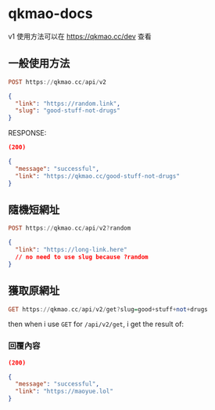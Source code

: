 # qkmao-docs
v1 使用方法可以在 <https://qkmao.cc/dev> 查看  
## 一般使用方法
```haskell
POST https://qkmao.cc/api/v2
```
```json
{
  "link": "https://random.link",
  "slug": "good-stuff-not-drugs"
}
```
RESPONSE:
```json
(200)

{
  "message": "successful",
  "link": "https://qkmao.cc/good-stuff-not-drugs"
}
```
## 隨機短網址
```haskell
POST https://qkmao.cc/api/v2?random
```
```json
{
  "link": "https://long-link.here"
  // no need to use slug because ?random
}
```
## 獲取原網址
```haskell
GET https://qkmao.cc/api/v2/get?slug=good+stuff+not+drugs
```
then when i use `GET` for `/api/v2/get`, i get the result of:
### 回覆內容
```json
(200)

{
  "message": "successful",
  "link": "https://maoyue.lol"
}
```
